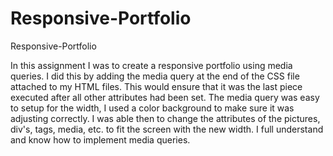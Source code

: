 # Responsive-Portfolio
Responsive-Portfolio

In this assignment I was to create a responsive portfolio using media queries.  I did this by adding the media query at the end of the CSS file attached to my HTML files.  This would ensure that it was the last piece executed after all other attributes had been set.  The media query was easy to setup for the width, I used a color background to make sure it was adjusting correctly.  I was able then to change the attributes of the pictures, div's, tags, media, etc. to fit the screen with the new width.  I full understand and know how to implement media queries.




